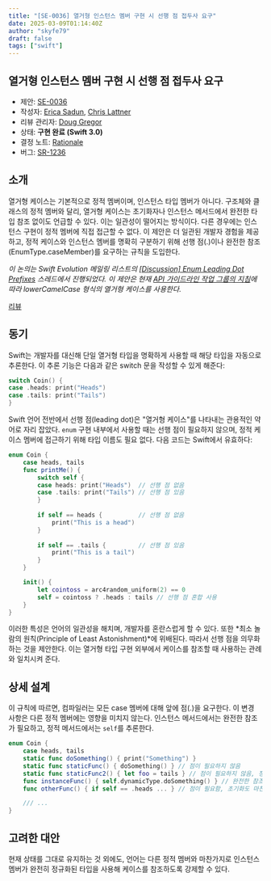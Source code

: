 ```yaml
---
title: "[SE-0036] 열거형 인스턴스 멤버 구현 시 선행 점 접두사 요구"
date: 2025-03-09T01:14:40Z
author: "skyfe79"
draft: false
tags: ["swift"]
---
```


## 열거형 인스턴스 멤버 구현 시 선행 점 접두사 요구

* 제안: [SE-0036](0036-enum-dot.md)  
* 작성자: [Erica Sadun](https://github.com/erica), [Chris Lattner](https://github.com/lattner)  
* 리뷰 관리자: [Doug Gregor](https://github.com/DougGregor)  
* 상태: **구현 완료 (Swift 3.0)**  
* 결정 노트: [Rationale](https://forums.swift.org/t/accepted-se-0036-requiring-leading-dot-prefixes-for-enum-instance-member-implementations/2196)  
* 버그: [SR-1236](https://bugs.swift.org/browse/SR-1236)


## 소개

열거형 케이스는 기본적으로 정적 멤버이며, 인스턴스 타입 멤버가 아니다. 구조체와 클래스의 정적 멤버와 달리, 열거형 케이스는 초기화자나 인스턴스 메서드에서 완전한 타입 참조 없이도 언급할 수 있다. 이는 일관성이 떨어지는 방식이다. 다른 경우에는 인스턴스 구현이 정적 멤버에 직접 접근할 수 없다. 이 제안은 더 일관된 개발자 경험을 제공하고, 정적 케이스와 인스턴스 멤버를 명확히 구분하기 위해 선행 점(.)이나 완전한 참조(EnumType.caseMember)를 요구하는 규칙을 도입한다.

*이 논의는 Swift Evolution 메일링 리스트의 [\[Discussion\] Enum Leading Dot Prefixes](https://forums.swift.org/t/discussion-enum-leading-dot-prefixes/1404) 스레드에서 진행되었다. 이 제안은 현재 [API 가이드라인 작업 그룹의 지침](https://swift.org/documentation/api-design-guidelines/)에 따라 lowerCamelCase 형식의 열거형 케이스를 사용한다.*

[리뷰](https://forums.swift.org/t/review-se-0036-requiring-leading-dot-prefixes-for-enum-instance-member-implementations/2020)


## 동기

Swift는 개발자를 대신해 단일 열거형 타입을 명확하게 사용할 때 해당 타입을 자동으로 추론한다. 이 추론 기능은 다음과 같은 switch 문을 작성할 수 있게 해준다:

```swift
switch Coin() {
case .heads: print("Heads")
case .tails: print("Tails")
}
```

Swift 언어 전반에서 선행 점(leading dot)은 "열거형 케이스"를 나타내는 관용적인 약어로 자리 잡았다. `enum` 구현 내부에서 사용할 때는 선행 점이 필요하지 않으며, 정적 케이스 멤버에 접근하기 위해 타입 이름도 필요 없다. 다음 코드는 Swift에서 유효하다:

```swift
enum Coin {
    case heads, tails
    func printMe() {
        switch self {
        case heads: print("Heads")  // 선행 점 없음
        case .tails: print("Tails") // 선행 점 있음
        }
        
        if self == heads {          // 선행 점 없음
            print("This is a head")
        }
        
        if self == .tails {         // 선행 점 있음
            print("This is a tail")
        }
    }

    init() {
        let cointoss = arc4random_uniform(2) == 0
        self = cointoss ? .heads : tails // 선행 점 혼합 사용
    }
}
```

이러한 특성은 언어의 일관성을 해치며, 개발자를 혼란스럽게 할 수 있다. 또한 *최소 놀람의 원칙(Principle of Least Astonishment)*에 위배된다. 따라서 선행 점을 의무화하는 것을 제안한다. 이는 열거형 타입 구현 외부에서 케이스를 참조할 때 사용하는 관례와 일치시켜 준다.


## 상세 설계

이 규칙에 따르면, 컴파일러는 모든 case 멤버에 대해 앞에 점(.)을 요구한다. 이 변경 사항은 다른 정적 멤버에는 영향을 미치지 않는다. 인스턴스 메서드에서는 완전한 참조가 필요하고, 정적 메서드에서는 `self`를 추론한다.

```swift
enum Coin {
    case heads, tails
    static func doSomething() { print("Something") }
    static func staticFunc() { doSomething() } // 점이 필요하지 않음
    static func staticFunc2() { let foo = tails } // 점이 필요하지 않음, 정적 규칙을 따름
    func instanceFunc() { self.dynamicType.doSomething() } // 완전한 참조가 필요함
    func otherFunc() { if self == .heads ... } // 점이 필요함, 초기화도 마찬가지

    /// ...
} 
```


## 고려한 대안

현재 상태를 그대로 유지하는 것 외에도, 언어는 다른 정적 멤버와 마찬가지로 인스턴스 멤버가 완전히 정규화된 타입을 사용해 케이스를 참조하도록 강제할 수 있다.




